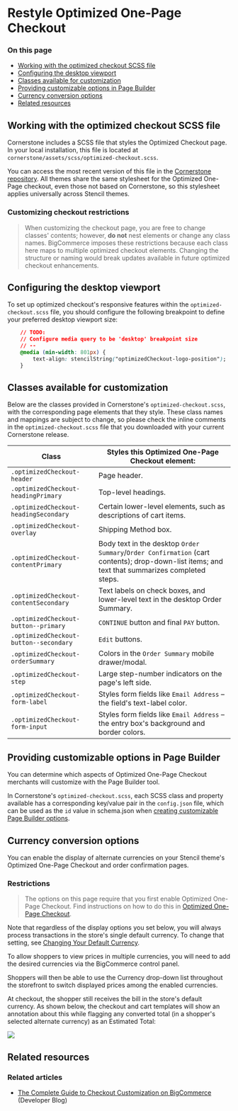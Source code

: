 # Restyle Optimized One-Page Checkout

<div class="otp" id="no-index">

### On this page
- [Working with the optimized checkout SCSS file](#working-with-the-optimized-checkout-scss-file)
- [Configuring the desktop viewport](#configuring-the-desktop-viewport)
- [Classes available for customization](#classes-available-for-customization)
- [Providing customizable options in Page Builder](#providing-customizable-options-in-page-builder)
- [Currency conversion options](#currency-conversion-options)
- [Related resources](#related-resources)


</div> 

## Working with the optimized checkout SCSS file

Cornerstone includes a SCSS file that styles the Optimized Checkout page. In your local installation, this file is located at <span class="fn">`cornerstone/assets/scss/optimized-checkout.scss`</span>.

You can access the most recent version of this file in the [Cornerstone repository](https://github.com/bigcommerce/cornerstone/blob/master/assets/scss/optimized-checkout.scss). All themes share the same stylesheet for the Optimized One-Page checkout, even those not based on Cornerstone, so this stylesheet applies universally across Stencil themes.


<div class="HubBlock--callout">
<div class="CalloutBlock--error">
<div class="HubBlock-content">

<!-- theme: error -->

### Customizing checkout restrictions
> When customizing the checkout page, you are free to change classes' contents; however, **do not** nest elements or change any class names. BigCommerce imposes these restrictions because each class here maps to multiple optimized checkout elements. Changing the structure or naming would break updates available in future optimized checkout enhancements.

</div>
</div>
</div>

## Configuring the desktop viewport

To set up optimized checkout's responsive features within the `optimized-checkout.scss` file, you should configure the following breakpoint to define your preferred desktop viewport size:


```css
    // TODO:
    // Configure media query to be 'desktop' breakpoint size
    // --
    @media (min-width: 801px) {
        text-align: stencilString("optimizedCheckout-logo-position");
    }
```

## Classes available for customization

Below are the classes provided in Cornerstone's `optimized-checkout.scss`, with the corresponding page elements that they style.  These class names and mappings are subject to change, so please check the inline comments in the `optimized-checkout.scss` file that you downloaded with your current Cornerstone release.


| **Class** | **Styles this Optimized One-Page Checkout element:** |
|-|-|
| `.optimizedCheckout-header` | Page header. |
| `.optimizedCheckout-headingPrimary` | Top-level headings. |
| `.optimizedCheckout-headingSecondary` | Certain lower-level elements, such as descriptions of cart items. |
| `.optimizedCheckout-overlay` | Shipping Method box. |
| `.optimizedCheckout-contentPrimary` | Body text in the desktop `Order Summary`/`Order Confirmation` (cart contents); drop-down-list items; and text that summarizes completed steps. |
| `.optimizedCheckout-contentSecondary` | Text labels on check boxes, and lower-level text in the desktop Order Summary. |
| `.optimizedCheckout-button--primary` | `CONTINUE` button and final `PAY` button. |
| `.optimizedCheckout-button--secondary` | `Edit` buttons.
| `.optimizedCheckout-orderSummary` | Colors in the `Order Summary` mobile drawer/modal.
| `.optimizedCheckout-step` | Large step-number indicators on the page's left side. |
| `.optimizedCheckout-form-label` | Styles form fields like `Email Address` – the field's text-label color. |
| `.optimizedCheckout-form-input` | Styles form fields like `Email Address` – the entry box's background and border colors. |

## Providing customizable options in Page Builder


You can determine which aspects of Optimized One-Page Checkout merchants will customize with the Page Builder tool.


In Cornerstone's `optimized-checkout.scss`, each SCSS class and property available has a corresponding key/value pair in the `config.json` file, which can be used as the `id` value in schema.json when [creating customizable Page Builder options](https://github.com/bigcommerce/cornerstone/blob/master/schema.json).



<a id="optimized_currency"></a>

## Currency conversion options

You can enable the display of alternate currencies on your Stencil theme's Optimized One-Page Checkout and order confirmation pages.

<div class="HubBlock--callout">
<div class="CalloutBlock--warning">
<div class="HubBlock-content">

<!-- theme: warning -->

### Restrictions
> The options on this page require that you first enable Optimized One-Page Checkout. Find instructions on how to do this in [Optimized One-Page Checkout](https://support.bigcommerce.com/s/article/Optimized-Single-Page-Checkout).

</div>
</div>
</div>

Note that regardless of the display options you set below, you will always process transactions in the store's single default currency. To change that setting, see [Changing Your Default Currency](https://support.bigcommerce.com/s/article/Managing-Currencies#default).

To allow shoppers to view prices in multiple currencies, you will need to add the desired currencies via the BigCommerce control panel.

Shoppers will then be able to use the Currency drop-down list throughout the storefront to switch displayed prices among the enabled currencies.

At checkout, the shopper still receives the bill in the store's default currency. As shown below, the checkout and cart templates will show an annotation about this while flagging any converted total (in a shopper's selected alternate currency) as an Estimated Total:

<!--
    title:
    data: //s3.amazonaws.com/user-content.stoplight.io/6116/1562870949093
-->

![](//s3.amazonaws.com/user-content.stoplight.io/6116/1562870949093 "")

## Related resources

### Related articles
* [The Complete Guide to Checkout Customization on BigCommerce](https://medium.com/bigcommerce-developer-blog/the-complete-guide-to-checkout-customization-on-bigcommerce-6b566bc36fa9) (Developer Blog)
